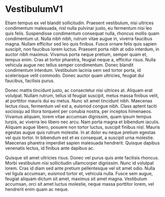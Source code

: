 # VestibulumV1

Etiam tempus ex vel blandit sollicitudin. Praesent vestibulum, nisi ultrices condimentum malesuada, nisl nulla pulvinar justo, eu fermentum nisi leo quis felis. Suspendisse condimentum consequat nulla, rhoncus mollis quam condimentum ut. Nulla nibh nibh, rutrum vitae augue in, viverra faucibus magna. Nullam efficitur sed leo quis finibus. Fusce ornare felis quis sapien suscipit, non faucibus lorem luctus. Praesent porta nibh at odio interdum, in auctor nibh maximus. Vivamus porta neque pretium, semper quam et, tempus enim. Cras at tortor pharetra, feugiat neque a, efficitur risus. Nulla vehicula augue nec tellus semper condimentum. Donec blandit condimentum interdum. Vestibulum lacinia sem sed tortor porta, id scelerisque velit commodo. Donec auctor quam ultricies, feugiat dui faucibus, facilisis purus.

Donec mattis tincidunt justo, ac consectetur nisi ultrices at. Aliquam erat volutpat. Nullam rutrum, tellus id feugiat suscipit, metus massa finibus velit, at porttitor mauris dui eu metus. Nunc sit amet tincidunt nibh. Maecenas lectus risus, fermentum vel est a, euismod congue nibh. Class aptent taciti sociosqu ad litora torquent per conubia nostra, per inceptos himenaeos. Vivamus aliquam, lorem vitae accumsan dignissim, quam ipsum tempus turpis, ac viverra leo libero nec arcu. Nam porta magna et bibendum iaculis. Aliquam augue libero, posuere non tortor luctus, suscipit finibus nisl. Mauris egestas augue quis rutrum molestie. In at dolor eu neque pretium egestas vel quis tortor. In bibendum est et ex consequat, a suscipit urna molestie. Maecenas pharetra imperdiet sapien malesuada hendrerit. Quisque dapibus venenatis lectus, id finibus ante dapibus ac.

Quisque sit amet ultricies risus. Donec vel purus quis ante facilisis rhoncus. Morbi vestibulum nisi sollicitudin ullamcorper dignissim. Nunc id volutpat lorem. Cras id diam sed ante pretium pellentesque vel sit amet odio. Nulla vel ligula accumsan, euismod tortor et, vehicula nulla. Fusce sem augue, feugiat aliquam dictum sit amet, maximus sit amet magna. Vestibulum accumsan, orci sit amet luctus molestie, neque massa porttitor lorem, vel hendrerit enim quam ac neque.
